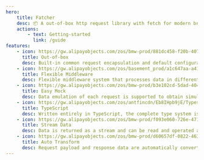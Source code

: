 ```yaml
---
hero:
    title: Fatcher
    desc: 📦 A out-of-box http request library with fetch for modern browsers.
    actions:
        - text: Getting-started
          link: /guide
features:
    - icon: https://gw.alipayobjects.com/zos/bmw-prod/881dc458-f20b-407b-947a-95104b5ec82b/k79dm8ih_w144_h144.png
      title: Out-of-box
      desc: Built-in common request encapsulation and default configuration, no additional configuration required.
    - icon: https://gw.alipayobjects.com/zos/basement_prod/a1c647aa-a410-4024-8414-c9837709cb43/k7787itw_w126_h114.png
      title: Flexible Middleware
      desc: Flexible middleware system that processes data in different scenarios through different combinations of middleware.
    - icon: https://gw.alipayobjects.com/zos/bmw-prod/b3e102cd-5dad-4046-a02a-be33241d1cc7/kj9t8oji_w144_h144.png
      title: Easy Mock
      desc: Data emulation of each request is supported to obtain simulated data returned by the interface at development.
    - icon: https://gw.alipayobjects.com/zos/antfincdn/Eb8IHpb9jE/Typescript_logo_2020.svg
      title: TypeScript
      desc: Written entirely in TypeScript, the complete type system is much easier to use.
    - icon: https://gw.alipayobjects.com/zos/bmw-prod/f093e060-726e-471c-a53e-e988ed3f560c/kj9t9sk7_w144_h144.png
      title: Stream Data
      desc: Data is returned as a stream and can be read and operated at the same time to speed up interface processing.
    - icon: https://gw.alipayobjects.com/zos/bmw-prod/d60657df-0822-4631-9d7c-e7a869c2f21c/k79dmz3q_w126_h126.png
      title: Auto Transform
      desc: Request payload and response data are automatically converted without manual conversion.
---
```

